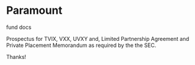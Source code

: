 # Paramount
fund docs

Prospectus for TVIX, VXX, UVXY
and, Limited Partnership Agreement and Private Placement Memorandum as required by the the SEC.

Thanks!
